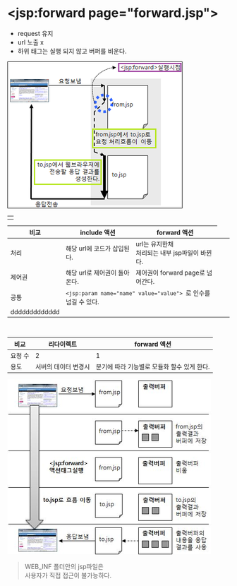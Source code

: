 # <jsp:forward page="forward.jsp">

* request 유지
* url 노출 x
* 하위 태그는 실행 되지 않고 버퍼를 비운다.

![](img/jspforward.png)

<table>
    <th></th>
    <tr></tr>
    <tr></tr>
    <tr></tr>
</table>



|비교|include 액션|forward 액션|
|---|-------|-------|
|처리|해당 url에 코드가 삽입된다.|url는 유지한채<br /> 처리되는 내부 jsp파일이 바뀐다.|
|제어권|해당 url로 제어권이 돌아온다.|제어권이 forward page로 넘어간다.|
| 공통 <td colspan="3"> `<jsp:param name="name" value="value"> `로 인수를 넘길 수 있다. |
|ddddddddddddd



<br />



|비교|리다이렉트|forward 액션|
|-------|---------|-----------|
|요청 수| 2| 1|
|용도|서버의 데이터 변경시|분기에 따라 기능별로 모듈화 할수 있게 한다.|


![](img/forwardbuf.jpg)


> WEB_INF 폴더안의 jsp파일은   
> 사용자가 직접 접근이 불가능하다.
>  